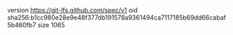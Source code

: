 version https://git-lfs.github.com/spec/v1
oid sha256:b1cc980e28e9e48f377db191578a9361494ca7117185b69dd66cabaf5b460fb7
size 1065
